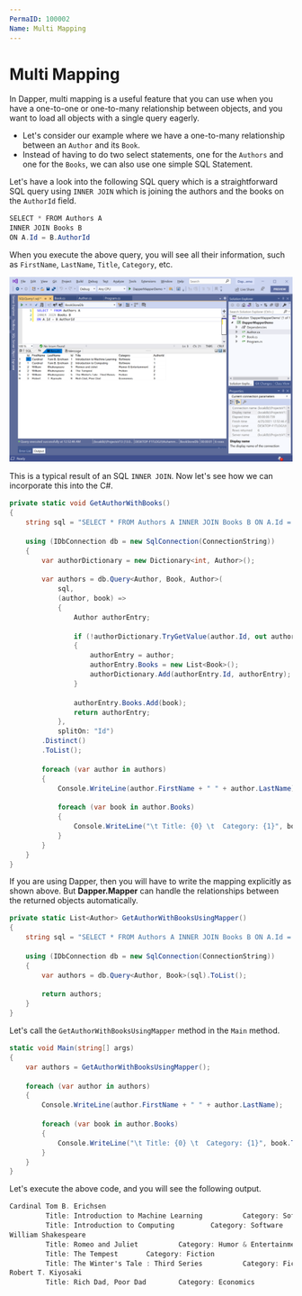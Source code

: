 ```yaml
---
PermaID: 100002
Name: Multi Mapping
---
```


# Multi Mapping

In Dapper, multi mapping is a useful feature that you can use when you have a one-to-one or one-to-many relationship between objects, and you want to load all objects with a single query eagerly. 

 - Let's consider our example where we have a one-to-many relationship between an `Author` and its `Book`. 
 - Instead of having to do two select statements, one for the `Authors` and one for the `Books`, we can also use one simple SQL Statement. 

Let's have a look into the following SQL query which is a straightforward SQL query using `INNER JOIN` which is joining the authors and the books on the `AuthorId` field. 

```csharp
SELECT * FROM Authors A
INNER JOIN Books B
ON A.Id = B.AuthorId
```

When you execute the above query, you will see all their information, such as `FirstName`, `LastName`, `Title`, `Category`, etc.

<img src="images/multi-mapping.png" alt="SQL inner join">

This is a typical result of an SQL `INNER JOIN`. Now let's see how we can incorporate this into the C#. 

```csharp
private static void GetAuthorWithBooks()
{
    string sql = "SELECT * FROM Authors A INNER JOIN Books B ON A.Id = B.AuthorId";

    using (IDbConnection db = new SqlConnection(ConnectionString))
    {
        var authorDictionary = new Dictionary<int, Author>();

        var authors = db.Query<Author, Book, Author>(
            sql,
            (author, book) =>
            {
                Author authorEntry;

                if (!authorDictionary.TryGetValue(author.Id, out authorEntry))
                {
                    authorEntry = author;
                    authorEntry.Books = new List<Book>();
                    authorDictionary.Add(authorEntry.Id, authorEntry);
                }

                authorEntry.Books.Add(book);
                return authorEntry;
            },
            splitOn: "Id")
        .Distinct()
        .ToList();

        foreach (var author in authors)
        {
            Console.WriteLine(author.FirstName + " " + author.LastName);

            foreach (var book in author.Books)
            {
                Console.WriteLine("\t Title: {0} \t  Category: {1}", book.Title, book.Category);
            }
        }
    }
}
```

If you are using Dapper, then you will have to write the mapping explicitly as shown above. But **Dapper.Mapper** can handle the relationships between the returned objects automatically.

```csharp
private static List<Author> GetAuthorWithBooksUsingMapper()
{
    string sql = "SELECT * FROM Authors A INNER JOIN Books B ON A.Id = B.AuthorId";

    using (IDbConnection db = new SqlConnection(ConnectionString))
    {
        var authors = db.Query<Author, Book>(sql).ToList();

        return authors;
    }
}
```

Let's call the `GetAuthorWithBooksUsingMapper` method in the `Main` method.

```csharp
static void Main(string[] args)
{
    var authors = GetAuthorWithBooksUsingMapper();
    
    foreach (var author in authors)
    {
        Console.WriteLine(author.FirstName + " " + author.LastName);

        foreach (var book in author.Books)
        {
            Console.WriteLine("\t Title: {0} \t  Category: {1}", book.Title, book.Category);
        }
    }
}
```

Let's execute the above code, and you will see the following output.

```csharp
Cardinal Tom B. Erichsen
         Title: Introduction to Machine Learning          Category: Software
         Title: Introduction to Computing         Category: Software
William Shakespeare
         Title: Romeo and Juliet          Category: Humor & Entertainment
         Title: The Tempest       Category: Fiction
         Title: The Winter's Tale : Third Series          Category: Fiction
Robert T. Kiyosaki
         Title: Rich Dad, Poor Dad        Category: Economics
```
